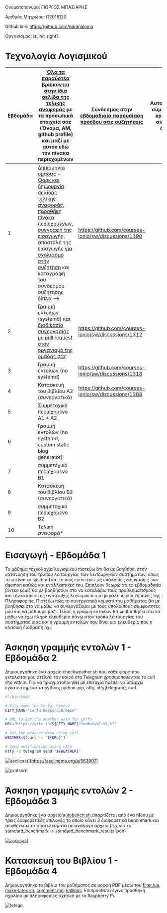 Ονοματεπόνυμο: ΓΙΩΡΓΟΣ ΜΠΑΣΙΑΡΗΣ

Αριθμός Μητρώου: Π2018120

Github link: https://github.com/paranaloma

Οργανισμός: is_init_right?


# Τεχνολογία Λογισμικού


| Εβδομάδα | [Όλα τα παραδοτέα βρίσκονται στην ίδια σελίδα της τελικής αναφοράς](https://epidrome.github.io/teaching/deliverables/) με τα προσωπικά στοιχεία σας (Όνομα, ΑΜ, github profile) και μαζί με αυτόν εδώ τον πίνακα περιεχομένων | Σύνδεσμος στην [εβδομαδιαία παρουσίαση προόδου στις συζητήσεις](https://github.com/courses-ionio/help/discussions/categories/show-and-tell) | Αυτοαξιολόγηση σύμφωνα με τα κριτήρια της αντίστοιχης άσκησης |
| --- | --- | --- | --- |
| 1 | [Δημιουργία ομάδας](https://epidrome.github.io/teaching/team/) + [Φορκ και δημιουργία σελίδας τελικής αναφοράς](https://epidrome.github.io/teaching/guide/), [προσθήκη πίνακα περιεχομένων](https://raw.githubusercontent.com/courses-ionio/sw/master/README.md), [συγγραφή της εισαγωγής](https://epidrome.github.io/teaching/intro/), αποστολή της εισαγωγής [για σχολιασμό στην συζήτηση](https://github.com/courses-ionio/sw/discussions/categories/show-and-tell) και καταγραφή του συνδέσμου συζήτησης δίπλα --> |https://github.com/courses-ionio/sw/discussions/1190 | |
| 2 | [Γραμμή εντολών](https://epidrome.github.io/teaching/cli) (systemd) και [διαδικασία συνεργασίας με pull request στον οργανισμό της ομάδας σας](https://epidrome.github.io/teaching/team) |https://github.com/courses-ionio/sw/discussions/1312 | |
| 3 | Γραμμή εντολών (no systemd) |https://github.com/courses-ionio/sw/discussions/1318 |  |
| 4 | Κατασκευή του βιβλίου Α2 (συνεργατικά) |https://github.com/courses-ionio/sw/discussions/1388 | |
| 5 | Συμμετοχικό περιεχόμενο A1 + A2 | | |
| 6 | Γραμμή εντολών (no systemd, custom static blog generator) | | |
| 7 | συμμετοχικό περιεχόμενο B1 | | |
| 8 | Κατασκευή του βιβλίου Β2 (συνεργατικά) | | |
| 9 | συμμετοχικό περιεχόμενο B2 | | |
| 10 | Τελική αναφορά* | | |

# Εισαγωγή - Εβδομάδα 1
Το μάθημα τεχνολογία λογισμικού πιστεύω ότι θα με βοηθήσει στην κατανόηση του τρόπου λειτουργίας των λειτουργικών συστημάτων, όπως το τι είναι το systemd και το πως εποπτέυει τις υπόλοιπες διεργασίες σαν daemon καθώς και εναλλακτικές του. Επιπλέον θεωρώ ότι τα εβδομαδιαία βίντεο κουίζ θα με βοηθήσουν στο να καταλάβω τους προβληματισμούς και την ιστορία της ανάπτυξης λογισμικού από μεγάλους επιστήμονες της Πληροφοριής. Πιστεύω πώς το συνεργατικό κομματί του μαθήματος θα με βοηθήσει στο να μάθω να συνεργάζομαι με τους υπόλοιπους συμφοιτητές μου και να μάθουμε μαζί. Τέλος η γραμμή εντολών θα με βοηθήσει στο να μάθω να έχω πλήρη ελευθερία πάνω στον τρόπο λειτουργίας του συστήματος μιας και η γραμμή εντολών σου δίνει μια ελευθερία που η κλασική διάδραση όχι.

# Άσκηση γραμμής εντολών 1 - Εβδομάδα 2
Δημιουργήθηκε ένα αρχείο checkweather.sh που κάθε φορά που εκτελείται μου στέλνει τον καιρό στο Telegram χρησιμοποιώντας το curl στο wttr.in.
Για να πραγματοποιηθεί με επιτυχία πρέπει να υπάρχει εγκατεστημένα τα python, python-pip, ntfy, ntfy[telegram], curl.
```sh
#!/bin/bash

# City name for Corfu, Greece
CITY_NAME="Corfu,Kerkyra,Greece"

# URL to get the weather data for Corfu
URL="https://wttr.in/${CITY_NAME}?format=%C:%t,%f"

# Get the weather data using curl
WEATHER=$(curl -s "${URL}")

# Send notification using ntfy
ntfy -b telegram send "${WEATHER}"
```


![asciicast](https://asciinema.org/a/563907.svg)](https://asciinema.org/a/563907)


![prntscrn](https://user-images.githubusercontent.com/56626790/222225366-c0520312-975d-4ca2-84a2-a6de39c11a9e.png)



# Άσκηση γραμμής εντολών 2 - Εβδομάδα 3
Δημιουργήθηκε ένα αρχείο [autobench.sh](https://github.com/paranaloma/shellscripting/commit/795389ee6f346f24caac16ca4acc49224da017e5),απαρτίζεται από ένα Menu με τρεις διαφορετικές επιλογές το οποίο κάνει 3 διαφορετικά benchmark και αποθηκεύει τα αποτελέσματα σε ανάλογο αρχείο (π.χ για το standard_benchmark -> standard_benchmark_results.json) 

[![asciicast](https://asciinema.org/a/c4uxlSI9m7ZmDYWX0HWQ5Yzc9.svg)](https://asciinema.org/a/c4uxlSI9m7ZmDYWX0HWQ5Yzc9)

# Κατασκευή του Βιβλίου 1 - Εβδομάδα 4
Δημιουργήθηκε το βιβλίο του μαθήματος σε μορφή PDF μέσω του [filter.lua](https://github.com/paranaloma/kallipos/blob/master/comment.lua), [make-latex.sh](https://github.com/paranaloma/kallipos/blob/master/make-latex.sh), [comment.md](https://github.com/paranaloma/kallipos/blob/master/comment.lua).
[kallipos](https://github.com/paranaloma/kallipos). Επιπρόσθετα έγινε προσθήκη σχολίου με πληροφορίες σχετικά με το Raspberry Pi.

![letsgo](https://user-images.githubusercontent.com/56626790/224571178-f7534b95-e6a8-405c-a94e-ad96447d139e.png)

